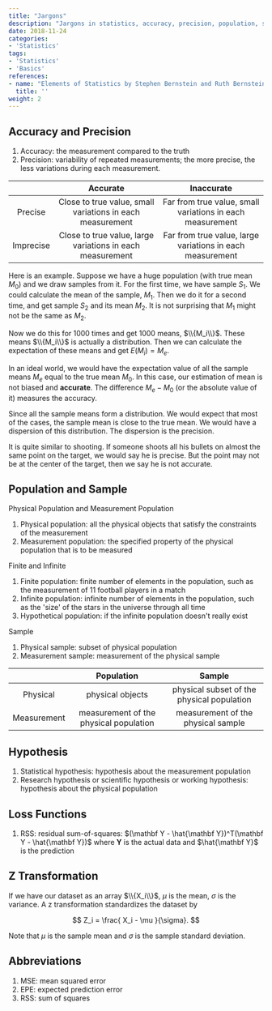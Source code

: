 ```yaml
---
title: "Jargons"
description: "Jargons in statistics, accuracy, precision, population, sample, etl"
date: 2018-11-24
categories:
- 'Statistics'
tags:
- 'Statistics'
- 'Basics'
references:
- name: "Elements of Statistics by Stephen Bernstein and Ruth Bernstein"
  title: ''
weight: 2
---
```


## Accuracy and Precision

1. Accuracy: the measurement compared to the truth
2. Precision: variability of repeated measurements; the more precise, the less variations during each measurement.

|   | Accurate | Inaccurate |
|:----:|:-----:|:-----:|
| Precise |  Close to true value, small variations in each measurement | Far from true value, small variations in each measurement  |
| Imprecise |  Close to true value, large variations in each measurement  |  Far from true value, large variations in each measurement  |

Here is an example. Suppose we have a huge population (with true mean $M_0$) and we draw samples from it. For the first time, we have sample $S_1$. We could calculate the mean of the sample, $M_1$. Then we do it for a second time, and get sample $S_2$ and its mean $M_2$. It is not surprising that $M_1$ might not be the same as $M_2$.

Now we do this for 1000 times and get 1000 means, $\\{M_i\\}$. These means  $\\{M_i\\}$ is actually a distribution. Then we can calculate the expectation of these means and get $E(M_i) = M_e$.

In an ideal world, we would have the expectation value of all the sample means $M_e$ equal to the true mean $M_0$. In this case, our estimation of mean is not biased and **accurate**. The difference $M_e-M_0$ (or the absolute value of it) measures the accuracy.

Since all the sample means form a distribution. We would expect that most of the cases, the sample mean is close to the true mean. We would have a dispersion of this distribution. The dispersion is the precision.

It is quite similar to shooting. If someone shoots all his bullets on almost the same point on the target, we would say he is precise. But the point may not be at the center of the target, then we say he is not accurate.

## Population and Sample

Physical Population and Measurement Population

1. Physical population: all the physical objects that satisfy the constraints of the measurement
2. Measurement population: the specified property of the physical population that is to be measured

Finite and Infinite

1. Finite population: finite number of elements in the population, such as the measurement of 11 football players in a match
2. Infinite population: infinite number of elements in the population, such as the 'size' of the stars in the universe through all time
3. Hypothetical population: if the infinite population doesn't really exist

Sample

1. Physical sample: subset of physical population
2. Measurement sample: measurement of the physical sample

| | Population | Sample |
|:----:|:-----:|:------:|
| Physical | physical objects | physical subset of the physical population |
| Measurement | measurement of the physical population |  measurement of the physical sample  |

## Hypothesis

1. Statistical hypothesis: hypothesis about the measurement population
2. Research hypothesis or scientific hypothesis or working hypothesis: hypothesis about the physical population

## Loss Functions

1. RSS: residual sum-of-squares: $(\mathbf Y - \hat{\mathbf Y})^T(\mathbf Y - \hat{\mathbf Y})$ where $\mathbf Y$ is the actual data and $\hat{\mathbf Y}$ is the prediction

## Z Transformation

If we have our dataset as an array $\\{X_i\\}$, $\mu$ is the mean, $\sigma$ is the variance. A z transformation standardizes the dataset by

$$
Z_i = \frac{ X_i - \mu }{\sigma}.
$$

Note that $\mu$ is the sample mean and $\sigma$ is the sample standard deviation.

## Abbreviations

1. MSE: mean squared error
2. EPE: expected prediction error
3. RSS: sum of squares
